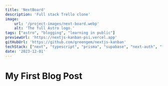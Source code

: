```yaml
---
title: 'NextBoard'
description: 'Full stack Trello clone'
image:
    url: '/project-images/next-board.webp'
    alt: 'The full Astro logo.'
tags: ["astro", "blogging", "learning in public"]
previewUrl: 'https://nextjs-kanban-psi.vercel.app'
gitHubUrl: 'https://github.com/greengem/nextjs-kanban'
techStack: ["next", "typescript", "prisma", "supabase", "next-auth", "framer", "tailwind"]
date: '2023-12-01'
---
```

# My First Blog Post